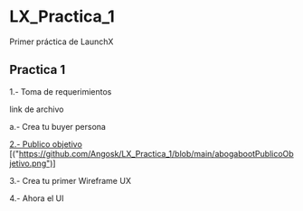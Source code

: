 # LX_Practica_1
Primer práctica de LaunchX

<h2>
Practica 1
</h2>

<p>
  1.- Toma de requerimientos
<p/>

  link de archivo
  
<p> 
  a.- Crea tu buyer persona
</p>
  
<p dir="auto">
  
  <a href="https://github.com/Angosk/LX_Practica_1/blob/main/abogabootPublicoObjetivo.png" rel="nofollow">2.- Publico objetivo</a>
  [("https://github.com/Angosk/LX_Practica_1/blob/main/abogabootPublicoObjetivo.png")]
</p>
  
<p>
  3.- Crea tu primer Wireframe UX
<p/>

<p>
  4.- Ahora el UI
<P/>
 
 

